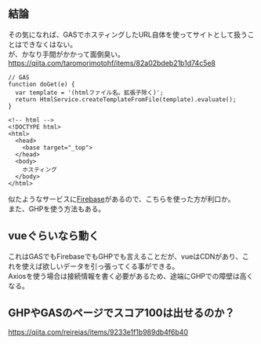 ## 結論
その気になれば、GASでホスティングしたURL自体を使ってサイトとして扱うことはできなくはない。  
が、かなり手間がかかって面倒臭い。  
https://qiita.com/taromorimotohf/items/82a02bdeb21b1d74c5e8

```
// GAS
function doGet(e) {
  var template = '(htmlファイル名。拡張子除く)';
  return HtmlService.createTemplateFromFile(template).evaluate();
}
```

```
<!-- html -->
<!DOCTYPE html>
<html>
  <head>
    <base target="_top">
  </head>
  <body>
    ホスティング
  </body>
</html>
```

似たようなサービスに[Firebase](https://firebase.google.com)があるので、こちらを使った方が利口か。  
また、GHPを使う方法もある。

## vueぐらいなら動く
これはGASでもFirebaseでもGHPでも言えることだが、vueはCDNがあり、これを使えば欲しいデータを引っ張ってくる事ができる。  
Axiosを使う場合は接続情報を書く必要があるため、途端にGHPでの障壁は高くなる。

## GHPやGASのページでスコア100は出せるのか？
https://qiita.com/reireias/items/9233e1f1b989db4f6b40